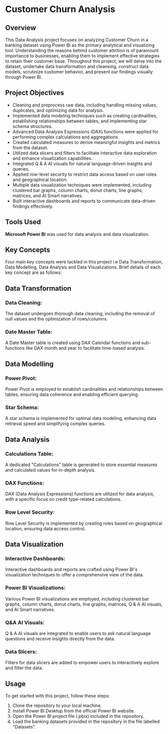 # Customer Churn Analysis

## Overview

This Data Analysis project focuses on analyzing Customer Churn in a banking dataset using Power BI as the primary analytical and visualizing tool. Understanding the reasons behind customer attrition is of paramount importance to businesses, enabling them to implement effective strategies to retain their customer base. Throughout this project, we will delve into the dataset, undertake data transformation and cleansing, construct data models, scrutinize customer behavior, and present our findings visually through Power BI.

## Project Objectives

* Cleaning and preprocess raw data, including handling missing values, duplicates, and optimizing data for analysis.
* Implemented data modeling techniques such as creating cardinalities, establishing relationships between tables, and implementing star schema structures.
* Advanced Data Analysis Expressions (DAX) functions were applied for performing complex calculations and aggregations.
* Created calculated measures to derive meaningful insights and metrics from the dataset.
* Utilized data slicers and filters to facilitate interactive data exploration and enhance visualization capabilities.
* Integrated Q & A AI visuals for natural language-driven insights and queries.
* Applied row-level security to restrict data access based on user roles and geographical location.
* Multiple data visualization techniques were implemented, including clustered bar graphs, column charts, donut charts, line graphs, matrices, and AI Smart narratives.
* Built interactive dashboards and reports to communicate data-driven findings effectively.

## Tools Used

**Microsoft Power BI** was used for data analysis and data visualization.

## Key Concepts

Four main key concepts were tackled in this project i.e Data Transformation, Data Modelling, Data Analysis and Data Visualizations. Brief details of each key concept are as follows:

## Data Transformation
### Data Cleaning:
The dataset undergoes thorough data cleaning, including the removal of null values and the optimization of rows/columns.

### Date Master Table:
A Date Master table is created using DAX Calendar functions and sub-functions like DAX month and year to facilitate time-based analysis.

## Data Modelling
### Power Pivot:
Power Pivot is employed to establish cardinalities and relationships between tables, ensuring data coherence and enabling efficient querying.

### Star Schema:
A star schema is implemented for optimal data modeling, enhancing data retrieval speed and simplifying complex queries.

## Data Analysis
### Calculations Table:
A dedicated "Calculations" table is generated to store essential measures and calculated values for in-depth analysis.

### DAX Functions:
DAX (Data Analysis Expressions) functions are utilized for data analysis, with a specific focus on credit type-related calculations.

### Row Level Security:
Row Level Security is implemented by creating roles based on geographical location, ensuring data access control.

## Data Visualization
### Interactive Dashboards:
Interactive dashboards and reports are crafted using Power BI's visualization techniques to offer a comprehensive view of the data.

### Power BI Visualizations:
Various Power BI visualizations are employed, including clustered bar graphs, column charts, donut charts, line graphs, matrices, Q & A AI visuals, and AI Smart narratives.

### Q&A AI Visuals:
Q & A AI visuals are integrated to enable users to ask natural language questions and receive insights directly from the data.

### Data Slicers:
Filters for data slicers are added to empower users to interactively explore and filter the data.

## Usage
To get started with this project, follow these steps:
1. Clone the repository to your local machine.
2. Install Power BI Desktop from the official Power BI website.
3. Open the Power BI project file (.pbix) included in the repository.
4. Load the banking datasets provided in the repository in the file labelled "Datasets".

